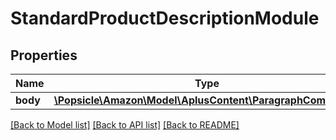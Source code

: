 # StandardProductDescriptionModule

## Properties
Name | Type | Description | Notes
------------ | ------------- | ------------- | -------------
**body** | [**\Popsicle\Amazon\Model\AplusContent\ParagraphComponent**](ParagraphComponent.md) |  | 

[[Back to Model list]](../../README.md#documentation-for-models) [[Back to API list]](../../README.md#documentation-for-api-endpoints) [[Back to README]](../../README.md)

